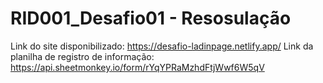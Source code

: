 # RID001_Desafio01 - Resosulação

Link do site disponibilizado: https://desafio-ladinpage.netlify.app/
Link da planilha de registro de informação: https://api.sheetmonkey.io/form/rYqYPRaMzhdFtjWwf6W5qV

